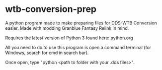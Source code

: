 # wtb-conversion-prep
A python program made to make preparing files for DDS-WTB Conversion easier. Made with modding Granblue Fantasy Relink in mind.

Requires the latest version of Python 3 found here: python.org

All you need to do to use this program is open a command terminal (for Windows, search for cmd in search bar).

Once open, type "python <path to this main.py> <path to destination folder> <path to folder with your .dds files>".